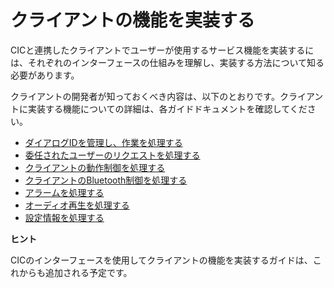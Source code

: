 # クライアントの機能を実装する
CICと連携したクライアントでユーザーが使用するサービス機能を実装するには、それぞれのインターフェースの仕組みを理解し、実装する方法について知る必要があります。

クライアントの開発者が知っておくべき内容は、以下のとおりです。クライアントに実装する機能についての詳細は、各ガイドドキュメントを確認してください。

* [ダイアログIDを管理し、作業を処理する](/Develop/Guides/ImplementClientFeatures/Manage_Dialogue_ID_And_Handle_Tasks.md)
* [委任されたユーザーのリクエストを処理する](/Develop/Guides/ImplementClientFeatures/Handle_Delegation.md)
* [クライアントの動作制御を処理する](/Develop/Guides/ImplementClientFeatures/Handle_Device_Control.md)
* [クライアントのBluetooth制御を処理する](/Develop/Guides/ImplementClientFeatures/Handle_Bluetooth_Control.md)
* [アラームを処理する](/Develop/Guides/ImplementClientFeatures/Handle_Alerts.md)
* [オーディオ再生を処理する](/Develop/Guides/ImplementClientFeatures/Handle_Audio_Playback.md)
* [設定情報を処理する](/Develop/Guides/ImplementClientFeatures/Handle_Settings.md)

<div class="tip">
<p><strong>ヒント</strong></p>
<p>CICのインターフェースを使用してクライアントの機能を実装するガイドは、これからも追加される予定です。</p>
</div>
